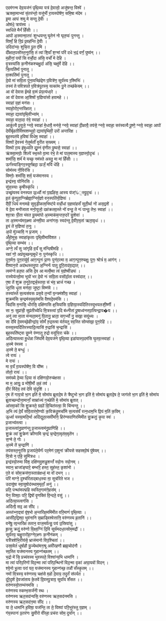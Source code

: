 एदम॑गन्म देव॒यज॑नं पृथि॒व्या यत्र॑ दे॒वासो॒ अजु॑षन्त॒ विश्वे॑ ।  
ऋक्सा॒माभ्या॑ सं॒तर॑न्तो॒ यजु॑र्भी रा॒यस्पोषे॑ण॒ समि॒षा म॑देम ।  
इ॒मा आपः॑ शमु मे सन्तु दे॒वीः ।  
ओष॑धे॒ त्राय॑स्व ।  
स्वधि॑ते मैनँ हिँसीः ।।  
आपो॑ अ॒स्मान्मा॒तरः॑ शुन्धयन्तु घृ॒तेन॑ नो घृत॒प्वः॑ पुनन्तु ।  
विश्वँ॒ हि रि॒प्रं प्र॒वह॑न्ति दे॒वीः ।  
उदिदा॑भ्यः॒ शुचि॒रा पू॒त ए॑मि ।  
दी॑क्षात॒पसो॑स्त॒नूर॑सि॒ तं त्वा॑ शि॒वाँ श॒ग्मां परि॑ दधे भ॒द्रं वर्णं॒ पुष्य॑न् ।।  
म॒हीनां॒ पयो॑ सि वर्चो॒दा अ॑सि॒ वर्चो॑ मे देहि ।  
वृ॒त्रस्या॑सि क॒नीन॑कश्चक्षु॒र्दा अ॑सि॒ चक्षु॑र्मे देहि ।।  
चि॒त्पति॑र्मा पुनातु ।  
वा॒क्पति॑र्मा पुनातु ।  
दे॒वो मा॑ सवि॒ता पु॑ना॒वच्छि॑द्रेण प॒वित्रे॑ण॒ सूर्य॑स्य र॒श्मिभिः॑ ।  
तस्य॑ ते पवित्रपते प॒वित्र॑पूतस्य॒ यत्का॑मः पु॒ने तच्छ॑केयम् ।।  
आ वो॑ देवास ईमहे वा॒मं प्र॑य॒त्य॑ध्व॒रे ।  
आ वो॑ देवास आ॒शिषो॑ य॒ज्ञिया॑सो हवामहे ।।  
स्वाहा॑ य॒ज्ञं मन॑सः ।  
स्वाहो॒रोर॒न्तरि॑क्षात् ।  
स्वाहा॒ द्यावा॑पृथि॒वीभ्या॑म् ।  
स्वाहा॒ वाता॒दा र॑भे॒ स्वाहा॑ ।।  
आकू॑त्यै प्र॒युजे॒ ग्नये॒ स्वाहा॑ मे॒धायै॒ मन॑से॒ ग्नये॒ स्वाहा॑ दी॒क्षायै॒ तप॑से॒ ग्नये॒ स्वाहा॒ सर॑स्वत्यै पू॒ष्णे॒ ग्नये॒ स्वाहा॒ आपो॑ देवीर्बृहतीर्विश्वशम्भुवो॒ द्यावा॑पृथिवी॒ उरो॑ अन्तरिक्ष ।  
बृह॒स्पत॑ये ह॒विषा॑ विधेम॒ स्वाहा॑ ।।  
विश्वो॑ दे॒वस्य॑ ने॒तुर्मर्तो॑ वुरीत स॒ख्यम् ।  
विश्वो॑ रा॒य इ॑षुध्यति द्यु॒म्नं वृ॑णीत पु॒ष्यसे॒ स्वाहा॑ ।।  
ऋ॑क्सा॒मयोः॒ शिल्पे॑ स्थ॒स्ते वा॒मा र॑भे॒ ते मा॑ पात॒मास्य य॒ज्ञस्यो॒दृचः॑ ।  
शर्मा॑सि॒ शर्म॑ मे यच्छ॒ नम॑स्ते अस्तु॒ मा मा॑ हिँसीः ।।  
ऊर्ग॑स्याङ्गिर॒स्यूर्ण॑म्रदा॒ ऊर्जं॒ मयि॑ धेहि ।  
सोम॑स्य नी॒विर॑सि ।  
विष्णोः॒ शर्मा॑सि॒ शर्म॒ यज॑मानस्य ।  
इन्द्र॑स्य॒ योनि॑रसि ।  
सु॑स॒स्याः कृ॒षीस्कृ॑धि ।  
उच्छ्र॑यस्व वनस्पत ऊ॒र्ध्वो मा॑ पा॒ह्यँह॑स॒ आस्य य॑ज्%॒स्यु॒दृचः॑ ।।  
व्र॒तं कृ॑णुता॒ग्निर्ब्रह्मा॒ग्निर्य॒ज्ञो वन॒स्पति॑र्य॒ज्ञियः॑ ।  
दै॑वीं॒ धियं॑ मनामहे सुमृडी॒काम॒भिष्ट॑ये वर्चो॒धां य॒ज्ञवा॑हसँ सुती॒र्था नो॑ अस॒द्वशे॑ ।  
ये दे॒वा मनो॑जाता मनो॒युजो॒ दक्ष॑क्रतव॒स्ते नो॑ वन्तु॒ ते नः॑ पान्तु॒ तेभः॒ स्वाहा॑ ।।  
श्वा॒त्राः पी॒ता भ॑वत यू॒यमा॑पो अ॒स्माक॑म॒न्तरु॒दरे॑ सु॒शेवाः॑ ।  
ता अ॒स्मभ्य॑मय॒क्ष्मा अ॑नमी॒वा अना॑गसः॒ स्वद॑न्तु दे॒वीर॒मृता॑ ऋता॒वृधः॑ ।।  
इ॒यं ते॑ य॒ज्ञिया॑ त॒नूः ।  
अ॒पो मु॑ञ्चामि॒ न प्र॒जाम् ।  
अँ॑हो॒मुचः॒ स्वाहा॑कृताः पृथि॒वीमावि॑शत ।  
पृ॑थि॒व्या सम्भ॑व ।।  
अग्ने॒ त्वँ सु जा॑गृहि व॒यँ सु म॑न्दिषीमहि ।  
रक्षा॑ णो॒ अप्र॑युच्छन्प्र॒बुधे॑ नः॒ पुन॑स्कृधि ।।  
पुन॒र्मनः॒ पुन॒रायु॑र्म॒ आग॒न्पुनः॑ प्रा॒णः पुन॑रा॒त्मा म॒ आग॒न्पुन॒श्चक्षुः॒ पुनः॒ श्रोत्रं॑ म॒ आग॑न् ।  
वै॑श्वान॒रो अद॑ब्धस्तनू॒पा अ॒ग्निर्नः॑ पातु दुरि॒ताद॑व॒द्यात् ।।  
त्वम॑ग्ने व्रत॒पा अ॑सि दे॒व आ मर्त्ये॒ष्वा त्वं य॒ज्ञेष्वीड्यः॑ ।  
रास्वेय॑त्सो॒मा भूयो॑ भर दे॒वो नः॑ सवि॒ता वसो॑र्दा॒ता वस्व॑दात् ।।  
ए॒षा ते॑ शुक्र त॒नूरे॒तद्वर्च॒स्तया॒ सं भ॑व॒ भ्राजं॑ गच्छ ।  
जूर॑सि धृ॒ता मन॑सा॒ जुष्टा॒ विष्ण॑वे ।।  
तस्या॑स्ते स॒त्यस॑वसः प्रस॒वे त॒न्वो॑ य॒न्त्रम॑शीय॒ स्वाहा॑ ।  
शु॒क्रम॑सि च॒न्द्रम॑स्य॒मृत॑मसि वैश्वदे॒वम॑सि ।।  
चिद॑सि म॒नासि॒ धीर॑सि॒ दक्षि॑णासि क्ष॒त्रिया॑सि य॒ज्ञिया॒स्यदि॑तिरस्युभयतःशी॒र्ष्णी ।  
सा नः॒ सुप्रा॑ची॒ सुप्र॑तीच्येधि मि॒त्रस्त्वा॑ प॒दि ब॑ध्नीतां पू॒षाध्व॑नस्पा॒त्विन्द्रा॒य�य ।।  
अनु॑ त्वा मा॒ता म॑न्यता॒मनु॑ पि॒तानु॒ भ्राता॒ सग॒र्भ्यो नु॒ सखा॒ सयू॑थ्यः ।  
सा दे॑वि दे॒वमच्छे॒हीन्द्रा॑य॒ सोमँ॑ रु॒द्रस्त्वा व॑र्तयतु स्व॒स्ति सोम्स॑खा॒ पुन॒रेहि॑ ।।  
वस्व्य॒स्यदि॑तिरस्यादि॒त्यासि॑ रु॒द्रासि॑ च॒न्द्रासि॑ ।  
बृह॒स्पति॑ष्ट्वा सु॒म्ने र॑म्णातु रु॒द्रो वसु॑भि॒रा च॑के ।।  
अदि॑त्यास्त्वा मू॒र्धन्ना जि॑घर्मि देव॒यज॑ने पृथि॒व्या इडा॑यास्प॒दम॑सि घृ॒तव॒त्स्वाहा॑ ।  
अ॒स्मे र॑मस्व ।  
अ॒स्मे ते॒ बन्धुः॑ ।  
त्वे रायः॑ ।  
मे रायः॑ ।  
मा व॒यँ रा॒यस्पोषे॑ण॒ वि यौ॑ष्म ।  
तोतो॒ रायः॑ ।।  
सम॑ख्ये दे॒व्या धि॒या सं दक्षि॑णयो॒रुच॑क्षसा ।  
मा म॒ आयुः॒ प्र मो॑षी॒र्मो अ॒हं तव॑ ।  
वी॒रं वि॑देय॒ तव॑ देवि सं॒दृशि॑ ।।  
ए॒ष ते॑ गाय॒त्रो भा॒ग इति॑ मे॒ सोमा॑य ब्रूतादे॒ष ते त्रैष्टुभो भा॒ग इति॑ मे॒ सोमा॑य ब्रूतादे॒ष ते॒ जाग॑तो भा॒ग इति॑ मे॒ सोमा॑य ब्रूताच्छन्दोना॒मानाँ॒ साम्रा॑ज्यं ग॒च्छेति॑ मे॒ सोमा॑य ब्रूतात् ।  
आ॑स्मा॒को॑ सि शु॒क्रस्ते॒ ग्रह्यो॑ वि॒चित॑स्त्वा॒ वि चि॑न्वन्तु ।।  
अ॒भि त्यं दे॒वँ स॑वि॒तार॑मो॒ण्योः॑ क॒विक्र॑तु॒मर्चा॑मि स॒त्यस॑वँ रत्न॒धाम॒भि प्रि॒यं म॒तिं क॒विम् ।  
ऊ॒र्ध्वा यस्या॒मति॒र्भा अदि॑द्युत॒त्सवी॑मनि॒ हिर॑ण्यपाणिरमिमीत सु॒क्रतुः॑ कृ॒पा स्वः॑ ।  
प्र॒जाभ्य॑स्त्वा ।  
प्र॒जास्त्वा॑नु॒प्राण॑न्तु प्र॒जास्त्वम॑नु॒प्राणि॑हि ।।  
शु॒क्रं त्वा॑ शु॒क्रेण॑ क्रीणामि च॒न्द्रं च॒न्द्रेणा॒मृत॑म॒मृते॑न ।  
स॒ग्मे ते॒ गोः ।  
अ॒स्मे ते॑ च॒न्द्राणि॑ ।  
तप॑सस्त॒नूर॑सि प्र॒जाप॑ते॒र्वर्णः॑ पर॒मेण॑ प॒शुना॑ क्रीयसे सहस्रपो॒षं पु॑षेयम् ।।  
मि॒त्रो न॒ एहि॒ सुमि॑त्रधः ।  
इन्द्र॑स्यो॒रुमा वि॑श॒ दक्षि॑णमु॒शन्नु॒शन्तँ॑ स्यो॒नः स्यो॒नम् ।  
स्वान॒ भ्राजा॑ङ्घारे॒ बम्भा॑रे॒ हस्त॒ सुह॑स्त॒ कृशा॑नो ।  
ए॒ते वः॑ सोम॒क्रय॑णा॒स्तान्र॑क्षध्वं॒ मा वो॑ दभन् ।।  
परि॑ माग्ने॒ दुश्च॑रिताद्बाध॒स्वा मा॒ सुच॑रिते भज ।  
उदायु॑षा स्वा॒युषोद॑स्थाम॒मृताँ॒ अनु॑ ।।  
प्रति॒ पन्था॑मपद्महि स्वस्ति॒गाम॑ने॒हस॑म् ।  
येन॒ विश्वाः॒ परि॒ द्विषो॑ वृ॒णक्ति॑ वि॒न्दते॒ वसु॑ ।।  
अदि॑त्या॒स्त्वग॑सि ।  
अदि॑त्यै॒ सद॒ आ सी॑द ।  
अस्त॑भ्ना॒द्द्यां वृ॑ष॒भो अ॒न्तरि॑क्ष॒ममि॑मीत वरि॒माणं॑ पृथि॒व्याः ।  
आसी॑द॒द्विश्वा॒ भुव॑नानि स॒म्राड्विश्वेत्तानि॒ वरु॑णस्य व्र॒तानि॑ ।।  
वने॑षु॒ व्य॒न्तरि॑क्षं ततान॒ वाज॒मर्व॑त्सु॒ पय॑ उ॒स्रिया॑सु ।  
हृ॒त्सु क्रतुं॒ वरु॑णो वि॒क्ष्व॒ग्निं दि॒वि सूर्य॑मदधा॒त्सोम॒मद्रौ॑ ।।  
सूर्य॑स्य॒ चक्षु॒रारो॑हा॒ग्नेर॒क्ष्णः क॒नीन॑कम् ।  
यत्रै॑त्रशेभि॒रीय॑से॒ भ्राज॑मानो विप॒श्चिता॑ ।।  
उस्रा॒वेतं॑ धूर्षाहौ यु॒ज्येथा॑मन॒श्रू अवी॑रहणौ ब्रह्म॒चोद॑नौ ।  
स्व॒स्ति यज॑मानस्य गृ॒हान्ग॑च्छतम् ।।  
भ॒द्रो मे॑ सि॒ प्रच्य॑वस्व भुवस्पते॒ विश्वा॑न्य॒भि धामा॑नि ।  
मा त्वा॑ परिप॒रिणो॑ विद॒न्मा त्वा॑ परिप॒न्थिनो॑ विद॒न्मा वृका॑ अघा॒यवो॑ विदन् ।  
श्ये॒नो भू॒त्वा परा॑ पत॒ यज॑मानस्य गृ॒हान्ग॑च्छ॒ तन्नौ॑ सँस्कृ॒तम् ।।  
नमो॑ मि॒त्रस्य॒ वरु॑णस्य॒ चक्ष॑से म॒हो दे॒वाय॒ तदृ॒तँ स॑पर्यत ।  
दू॑रे॒दृशे॑ दे॒वजा॑ताय के॒तवे॑ दि॒वस्पु॒त्राय॒ सूर्या॑य शँसत ।।  
वरु॑णस्यो॒त्तम्भ॑नमसि ।  
वरु॑णस्य स्कम्भ॒सर्ज॑नी स्थः ।  
वरु॑णस्य ऋत॒सद॑न्यसि॒ वरु॑णस्य ऋत॒सद॑नमसि ।  
वरु॑णस्य ऋत॒सद॑न॒मा सी॑द ।।  
या ते॒ धामा॑नि ह॒विषा॒ यज॑न्ति॒ ता ते॒ विश्वा॑ परि॒भूर॑स्तु य॒ज्ञम् ।  
ग॑य॒स्पानः॑ प्र॒तर॑णः सु॒वीरो वी॑रहा॒ प्रच॑रा सोम॒ दुर्या॑न् ।।